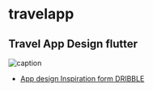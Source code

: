 # travelapp

## Travel App Design flutter

![caption](/images/travelAppDesign.gif)


- [App design Inspiration form DRIBBLE](https://dribbble.com/shots/15034829-Travel-App-User-Flow-Animation)




